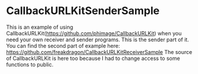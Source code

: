 # CallbackURLKitSenderSample
This is an example of using CallbackURLKit(https://github.com/phimage/CallbackURLKit) when you need your own receiver and sender programs. This is the sender part of it.
You can find the second part of example here: 
https://github.com/freakdragon/CallbackURLKitReceiverSample
The source of CallbackURLKit is here too because I had to change access to some functions to public.
